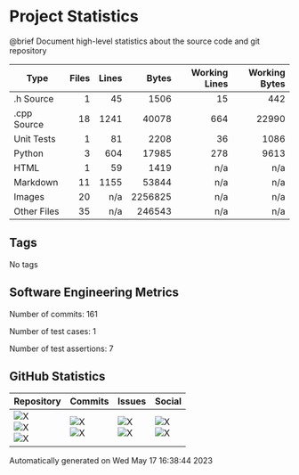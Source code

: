 Project Statistics
==================

@brief Document high-level statistics about the source code and
       git repository

| Type | Files | Lines | Bytes | Working Lines | Working Bytes |
|------|------:|------:|------:|--------------:|--------------:|
|.h Source|1|45|1506|15|442|
|.cpp Source|18|1241|40078|664|22990|
|Unit Tests|1|81|2208|36|1086|
|Python|3|604|17985|278|9613|
|HTML|1|59|1419|n/a|n/a|
|Markdown|11|1155|53844|n/a|n/a|
|Images|20|n/a|2256825|n/a|n/a|
|Other	Files|35|n/a|246543|n/a|n/a|

## Tags
No tags

## Software Engineering Metrics

Number of commits:  161

Number of test cases:  1

Number of test assertions:  7

## GitHub Statistics
| Repository                           | Commits                   | Issues                  | Social                    |
|--------------------------------------|---------------------------|-------------------------|---------------------------|
| ![X](https://img.shields.io/github/languages/code-size/marknelsonengineer/empire?style=plastic) <br/> ![X](https://img.shields.io/github/repo-size/marknelsonengineer/empire?style=plastic) <br/> ![X](https://img.shields.io/github/contributors/marknelsonengineer/empire?style=plastic) | ![X](https://img.shields.io/github/commit-activity/w/marknelsonengineer/empire?style=plastic) <br/> ![X](https://img.shields.io/github/last-commit/marknelsonengineer/empire?style=plastic) | ![X](https://img.shields.io/github/issues-raw/marknelsonengineer/empire?style=plastic) <br/> ![X](https://img.shields.io/github/issues-closed-raw/marknelsonengineer/empire?style=plastic) | ![X](https://img.shields.io/github/forks/marknelsonengineer/empire?style=plastic) <br/> ![X](https://img.shields.io/github/stars/marknelsonengineer/empire?style=plastic) |

Automatically generated on Wed May 17 16:38:44 2023
